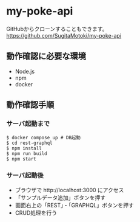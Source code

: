 # my-poke-api

GitHubからクローンすることもできます。  
https://github.com/SugitaMotoki/my-poke-api

## 動作確認に必要な環境

- Node.js
- npm
- docker

## 動作確認手順

### サーバ起動まで

```shell
$ docker compose up # DB起動
$ cd rest-graphql
$ npm install
$ npm run build
$ npm start
```

### サーバ起動後

- ブラウザで http://localhost:3000 にアクセス
- 「サンプルデータ追加」ボタンを押す
- 画面右上の「REST」・「GRAPHQL」ボタンを押す
- CRUD処理を行う
